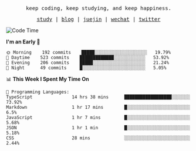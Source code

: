 <p align="center">
  <samp>
    <span>keep coding, keep studying, and keep happiness.</span>
  </samp>
</p>

<p align="center">
  <samp>
    <a href="https://github.com/ouduidui/fe-study">study</a> |
    <a href="https://ouduidui.cn">blog</a>  |
    <a href="https://juejin.cn/user/4309700183594366">juejin</a> |
    <a href="https://user-images.githubusercontent.com/54696834/165071004-6509e3f2-90c3-448c-9d92-3da42b0c2021.jpeg">wechat</a> |
    <a href="https://twitter.com/ouduidui">twitter</a>
  </samp>
</p>

<!--START_SECTION:waka-->
![Code Time](http://img.shields.io/badge/Code%20Time-0%20secs-blue)

**I'm an Early 🐤** 

```text
🌞 Morning    192 commits    █████░░░░░░░░░░░░░░░░░░░░   19.79% 
🌆 Daytime    523 commits    █████████████░░░░░░░░░░░░   53.92% 
🌃 Evening    206 commits    █████░░░░░░░░░░░░░░░░░░░░   21.24% 
🌙 Night      49 commits     █░░░░░░░░░░░░░░░░░░░░░░░░   5.05%

```


📊 **This Week I Spent My Time On** 

```text
💬 Programming Languages: 
TypeScript               14 hrs 38 mins      ██████████████████░░░░░░░   73.92% 
Markdown                 1 hr 17 mins        █░░░░░░░░░░░░░░░░░░░░░░░░   6.5% 
JavaScript               1 hr 7 mins         █░░░░░░░░░░░░░░░░░░░░░░░░   5.68% 
JSON                     1 hr 1 min          █░░░░░░░░░░░░░░░░░░░░░░░░   5.18% 
CSS                      28 mins             ░░░░░░░░░░░░░░░░░░░░░░░░░   2.44%

```


<!--END_SECTION:waka-->
